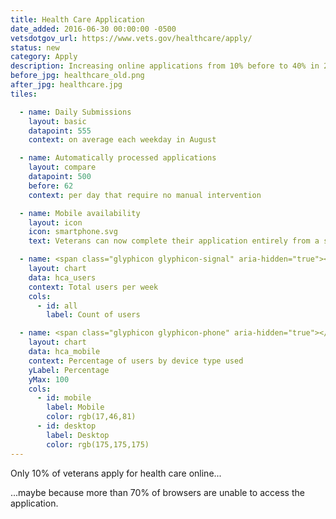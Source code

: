 ```yaml
---
title: Health Care Application
date_added: 2016-06-30 00:00:00 -0500
vetsdotgov_url: https://www.vets.gov/healthcare/apply/
status: new
category: Apply
description: Increasing online applications from 10% before to 40% in 2017
before_jpg: healthcare_old.png
after_jpg: healthcare.jpg
tiles:

  - name: Daily Submissions
    layout: basic
    datapoint: 555
    context: on average each weekday in August

  - name: Automatically processed applications
    layout: compare
    datapoint: 500
    before: 62
    context: per day that require no manual intervention

  - name: Mobile availability
    layout: icon
    icon: smartphone.svg
    text: Veterans can now complete their application entirely from a smartphone

  - name: <span class="glyphicon glyphicon-signal" aria-hidden="true"></span><p>Site Traffic</p>
    layout: chart
    data: hca_users
    context: Total users per week
    cols:
      - id: all
        label: Count of users

  - name: <span class="glyphicon glyphicon-phone" aria-hidden="true"></span><p>Mobile Usage</p>
    layout: chart
    data: hca_mobile
    context: Percentage of users by device type used
    yLabel: Percentage
    yMax: 100
    cols:
      - id: mobile
        label: Mobile
        color: rgb(17,46,81)
      - id: desktop
        label: Desktop
        color: rgb(175,175,175)
---
```


Only 10% of veterans apply for health care online...

...maybe because more than 70% of browsers are unable to access the application.
